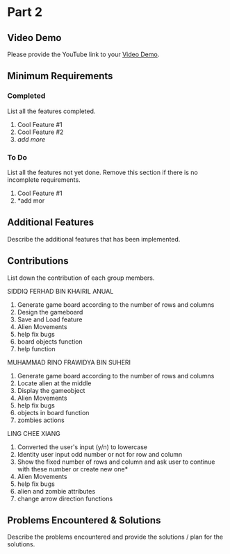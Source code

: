 # Part 2

## Video Demo

Please provide the YouTube link to your [Video Demo](https://youtube.com).

## Minimum Requirements

### Completed

List all the features completed.

1. Cool Feature #1
2. Cool Feature #2
3. *add more*

### To Do

List all the features not yet done. Remove this section if there is no incomplete requirements.

1. Cool Feature #1
2. *add mor

## Additional Features

Describe the additional features that has been implemented.

## Contributions

List down the contribution of each group members.

SIDDIQ FERHAD BIN KHAIRIL ANUAL

1. Generate game board according to the number of rows and columns
2. Design the gameboard
3. Save and Load feature
4. Alien Movements
5. help fix bugs
6. board objects function
7. help function

MUHAMMAD RINO FRAWIDYA BIN SUHERI

1. Generate game board according to the number of rows and columns
2. Locate alien at the middle
3. Display the gameobject
4. Alien Movements
5. help fix bugs
6. objects in board function
7. zombies actions

LING CHEE XIANG

1. Converted the user's input (y/n) to lowercase
2. Identity user input odd number or not for row and column
3. Show the fixed number of rows and column and ask user to continue with these number or create new one*
4. Alien Movements
5. help fix bugs
6. alien and zombie attributes
7. change arrow direction functions

## Problems Encountered & Solutions

Describe the problems encountered and provide the solutions / plan for the solutions.

